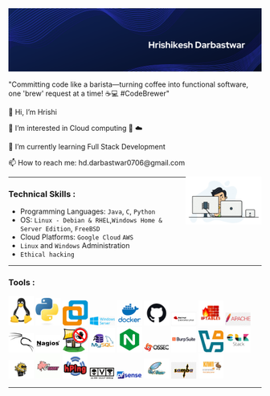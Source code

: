 <img src="banner.png" alt="Banner Image">
<p>"Committing code like a barista—turning coffee into functional software, one 'brew' request at a time! ☕💻 #CodeBrewer"</p> 

<p>👋 Hi, I’m Hrishi</p>
<p>👀 I’m interested in Cloud computing 🚀 ☁️</p>
<p>🌱 I’m currently learning Full Stack Development</p>
<p>📫 How to reach me: hd.darbastwar0706@gmail.com</p>

<img src="intro.gif" alt="GIF" width="30%" align="right">

<hr>

### Technical Skills :
- Programming Languages: `Java`, `C`, `Python`
- OS: `Linux - Debian & RHEL`,`Windows Home & Server Edition`, `FreeBSD`
- Cloud Platforms: `Google Cloud` `AWS`
- `Linux` and `Windows` Administration
- `Ethical hacking `
<hr>

### Tools :
<p align="left">
  <img src="https://github.com/hrishi-d-d/test/blob/main/download%20(1).png" alt="Tool 1" width="50">
  <img src="https://github.com/hrishi-d-d/test/blob/main/download%20(1).jpeg" alt="Tool 2" width="50">
  <img src="https://github.com/hrishi-d-d/test/blob/main/download%20(17).png" alt="Tool 3" width="50">
  <img src="https://github.com/hrishi-d-d/test/blob/main/5ea9628bbcdfa37e0e10a5f9c06aecdd.png" alt="Tool 3" width="50">
  <img src="https://github.com/hrishi-d-d/test/blob/main/download%20(19).png" alt="Tool 3" width="50">
  <img src="https://github.com/hrishi-d-d/test/blob/main/download%20(8).jpeg" alt="Tool 3" width="50">
  <img src="https://github.com/hrishi-d-d/test/blob/main/download.png" alt="Tool 3" width="50">
  <img src="https://github.com/hrishi-d-d/test/blob/main/download%20(3).jpeg" alt="Tool 3" width="50">
  <img src="https://github.com/hrishi-d-d/test/blob/main/download%20(4).png" alt="Tool 3" width="50">
  <img src="https://github.com/hrishi-d-d/test/blob/main/download%20(8).png" alt="Tool 3" width="50">
  <img src="https://github.com/hrishi-d-d/test/blob/main/download%20(9).png" alt="Tool 3" width="50">
  <img src="https://github.com/hrishi-d-d/test/blob/main/download%20(10).png" alt="Tool 3" width="50">
  <img src="https://github.com/hrishi-d-d/test/blob/main/download%20(5).png" alt="Tool 3" width="50">
  <img src="https://github.com/hrishi-d-d/test/blob/main/download%20(11).png" alt="Tool 3" width="50">
  <img src="https://github.com/hrishi-d-d/test/blob/main/download%20(5).jpeg" alt="Tool 3" width="50">
  <img src="https://github.com/hrishi-d-d/test/blob/main/download%20(7).png" alt="Tool 3" width="50">
  <img src="https://github.com/hrishi-d-d/test/blob/main/download%20(18).png" alt="Tool 3" width="50">
  <img src="https://github.com/hrishi-d-d/test/blob/main/download%20(15).png" alt="Tool 3" width="50">
  <img src="https://github.com/hrishi-d-d/test/blob/main/download.jpeg" alt="Tool 3" width="50">
  <img src="https://github.com/hrishi-d-d/test/blob/main/download%20(4).jpeg" alt="Tool 3" width="50">
  <img src="https://github.com/hrishi-d-d/test/blob/main/download%20(6).png" alt="Tool 3" width="50">
  <img src="https://github.com/hrishi-d-d/test/blob/main/download%20(14).png" alt="Tool 3" width="50">
  <img src="https://github.com/hrishi-d-d/test/blob/main/download%20(13).png" alt="Tool 3" width="50">
  <img src="https://github.com/hrishi-d-d/test/blob/main/download%20(3).png" alt="Tool 3" width="50">
  <img src="https://github.com/hrishi-d-d/test/blob/main/download%20(2).png" alt="Tool 3" width="50">
  <img src="https://github.com/hrishi-d-d/test/blob/main/download%20(7).jpeg" alt="Tool 3" width="50">
  
  
  
</p>

<hr>

